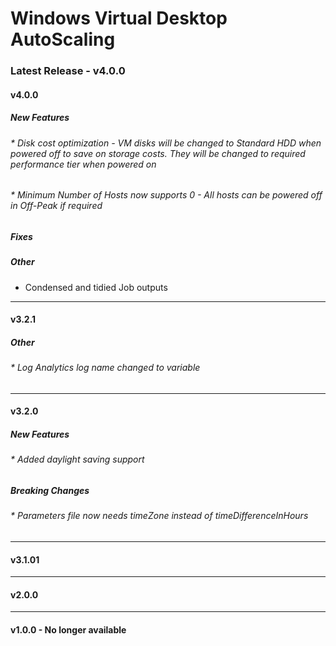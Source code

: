 # Windows Virtual Desktop AutoScaling


### Latest Release - v4.0.0

#### v4.0.0
##### New Features
###### * Disk cost optimization - VM disks will be changed to Standard HDD when powered off to save on storage costs. They will be changed to required performance tier when powered on
###### * Minimum Number of Hosts now supports 0 - All hosts can be powered off in Off-Peak if required

##### Fixes


##### Other
* Condensed and tidied Job outputs
---
#### v3.2.1
##### Other
###### * Log Analytics log name changed to variable

---
#### v3.2.0
##### New Features
###### * Added daylight saving support
##### Breaking Changes
###### * Parameters file now needs timeZone instead of timeDifferenceInHours
---
#### v3.1.01
---
#### v2.0.0
---
#### v1.0.0 - No longer available
